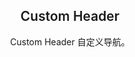 <p align="center">
  <h2 align="center" style="font-weight: 600">Custom Header</h2>
</p>

<p align="center">
  Custom Header 自定义导航。
</p>